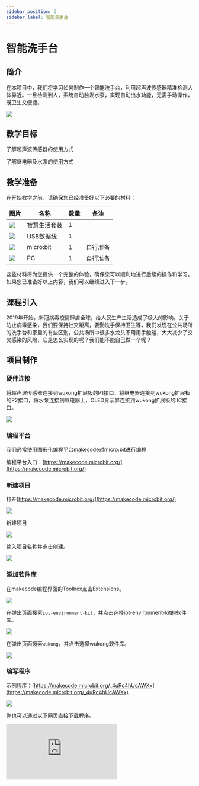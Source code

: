 ```yaml
---
sidebar_position: 3
sidebar_label: 智能洗手台
---
```


# 智能洗手台

## 简介

在本项目中，我们将学习如何制作一个智能洗手台，利用超声波传感器精准检测人体靠近。一旦检测到人，系统自动触发水泵，实现自动出水功能，无需手动操作，既卫生又便捷。

![](https://wiki-media-ef.oss-cn-hongkong.aliyuncs.com/docs/microbit/wisdom-life/microbit-smart-life-kit/images/case-03-01.png)

## 教学目标

了解超声波传感器的使用方式

了解继电器及水泵的使用方式

## 教学准备

在开始教学之前，请确保您已经准备好以下必要的材料：

| **图片** | **名称** | **数量** | **备注** |
| --- | --- | --- | --- |
| ![](https://wiki-media-ef.oss-cn-hongkong.aliyuncs.com/docs/microbit/wisdom-life/microbit-smart-life-kit/images/microbit-smart-life-kit.png) | 智慧生活套装 | 1 |  |
| ![](https://wiki-media-ef.oss-cn-hongkong.aliyuncs.com/docs/microbit/interesting-case/cutebot-fun-football-game-kit/cases-libraries/images/USB-data-cable.png) | USB数据线 | 1 |   |
| ![](https://wiki-media-ef.oss-cn-hongkong.aliyuncs.com/docs/microbit/interesting-case/cutebot-fun-football-game-kit/cases-libraries/images/microbit.png) | micro:bit | 1 | 自行准备 |
| ![](https://wiki-media-ef.oss-cn-hongkong.aliyuncs.com/docs/microbit/interesting-case/cutebot-fun-football-game-kit/cases-libraries/images/pc.png) | PC | 1 | 自行准备 |

这些材料将为您提供一个完整的体验，确保您可以顺利地进行后续的操作和学习。如果您已准备好以上内容，我们可以继续进入下一步。

## 课程引入

2019年开始，新冠病毒疫情肆虐全球，给人民生产生活造成了极大的影响。关于防止病毒感染，我们要保持社交距离，要勤洗手保持卫生等，我们发现在公共场所的洗手台和家里的有些区别，公共场所中很多水龙头不用用手触碰，大大减少了交叉感染的风险，它是怎么实现的呢？我们能不能自己做一个呢？

## 项目制作

### 硬件连接

将超声波传感器连接到wukong扩展板的P1接口，将继电器连接到wukong扩展板的P2接口，将水泵连接到继电器上，OLED显示屏连接到wukong扩展板的IIC接口。

![](https://wiki-media-ef.oss-cn-hongkong.aliyuncs.com/docs/microbit/wisdom-life/microbit-smart-life-kit/images/case-03-02.png)

### 编程平台

我们通常使用[图形化编程平台makecode](https://makecode.microbit.org/)对micro:bit进行编程

编程平台入口：[https://makecode.microbit.org/](https://makecode.microbit.org/)

### 新建项目

打开[https://makecode.microbit.org/](https://makecode.microbit.org/)

![](https://wiki-media-ef.oss-cn-hongkong.aliyuncs.com/docs/microbit/interesting-case/cutebot-fun-football-game-kit/cases-libraries/images/makecode.png)

新建项目

![](https://wiki-media-ef.oss-cn-hongkong.aliyuncs.com/docs/microbit/interesting-case/cutebot-fun-football-game-kit/cases-libraries/images/makecode-new-project-01.png)

输入项目名称并点击创建。

![](https://wiki-media-ef.oss-cn-hongkong.aliyuncs.com/docs/microbit/interesting-case/cutebot-fun-football-game-kit/cases-libraries/images/makecode-new-project-02.png)

### 添加软件库

在makecode编程界面的Toolbox点击Extensions。

![](https://wiki-media-ef.oss-cn-hongkong.aliyuncs.com/docs/microbit/interesting-case/classroom-science-pack/images/classroom-science-pack-add-extensions-02.png)

在弹出页面搜索`iot-environment-kit`，并点击选择iot-environment-kit的软件库。


![](https://wiki-media-ef.oss-cn-hongkong.aliyuncs.com/docs/microbit/interesting-case/classroom-science-pack/images/classroom-science-pack-add-extensions-03.png)

在弹出页面搜索`wukong`，并点击选择wukong软件库。

![](https://wiki-media-ef.oss-cn-hongkong.aliyuncs.com/docs/microbit/interesting-case/classroom-science-pack/images/classroom-science-pack-add-extensions-04.png)


### 编写程序

示例程序：[https://makecode.microbit.org/_4uRc4hUcAWXx](https://makecode.microbit.org/_4uRc4hUcAWXx)

![](https://wiki-media-ef.oss-cn-hongkong.aliyuncs.com/docs/microbit/wisdom-life/microbit-smart-life-kit/images/case-03-03.png)

你也可以通过以下网页直接下载程序。

<div
    style={{
        position: 'relative',
        paddingBottom: '60%',
        overflow: 'hidden',
    }}
>
    <iframe
        src="https://makecode.microbit.org/_4uRc4hUcAWXx"
        frameborder="0"
        sandbox="allow-popups allow-forms allow-scripts allow-same-origin"
        style={{
            position: 'absolute',
            width: '100%',
            height: '100%',
        }}
    />
</div>




### 如何将程序下载到micro:bit？

使用USB线连接PC和micro:bit V2。

![](https://wiki-media-ef.oss-cn-hongkong.aliyuncs.com/docs/microbit/interesting-case/microbit-smart-climate-kit/cases-libraries/images/connect-microbit.gif)

连接成功后，电脑上会识别出一个名为`MICROBIT`的盘符。

![](https://wiki-media-ef.oss-cn-hongkong.aliyuncs.com/docs/microbit/interesting-case/microbit-smart-climate-kit/cases-libraries/images/microbit-drive.png)

点击左下角的![](https://wiki-media-ef.oss-cn-hongkong.aliyuncs.com/docs/microbit/interesting-case/microbit-smart-climate-kit/cases-libraries/images/download-01.png)，选择`Connect Device`。

![](https://wiki-media-ef.oss-cn-hongkong.aliyuncs.com/docs/microbit/interesting-case/microbit-smart-climate-kit/cases-libraries/images/download-02.png)

点击![](https://wiki-media-ef.oss-cn-hongkong.aliyuncs.com/docs/microbit/interesting-case/microbit-smart-climate-kit/cases-libraries/images/download-03.png)。

![](https://wiki-media-ef.oss-cn-hongkong.aliyuncs.com/docs/microbit/interesting-case/microbit-smart-climate-kit/cases-libraries/images/download-04.png)

点击![](https://wiki-media-ef.oss-cn-hongkong.aliyuncs.com/docs/microbit/interesting-case/microbit-smart-climate-kit/cases-libraries/images/download-05.png)。

![](https://wiki-media-ef.oss-cn-hongkong.aliyuncs.com/docs/microbit/interesting-case/microbit-smart-climate-kit/cases-libraries/images/download-06.png)


在弹出窗口选择`BBC micro:bit CMSIS-DAP`，然后选择连接，至此，我们的micro:bit就已经连接成功。

![](https://wiki-media-ef.oss-cn-hongkong.aliyuncs.com/docs/microbit/interesting-case/microbit-smart-climate-kit/cases-libraries/images/download-07.png)

点击下载程序。

![](https://wiki-media-ef.oss-cn-hongkong.aliyuncs.com/docs/microbit/interesting-case/microbit-smart-climate-kit/cases-libraries/images/download-08.png)


### 结果

开机后，OLED显示当前的水位值，并通过舵机的转动角度更加直观的体现当前水位情况。


## 扩展知识

**智能洗手台的应用**

智能洗手台的应用在现代生活中越来越广泛，它们通常集成了多种智能功能，以提高用户体验和卫生标准。以下是智能洗手台的一些主要应用：

1. **公共卫生提升**：智能洗手台可以通过自动感应出水、自动给皂和烘干等功能，减少细菌的传播，提高公共卫生水平。

2. **节水节能**：通过智能控制，智能洗手台能够控制水流和肥皂的用量，从而节约水资源和洗涤剂，实现环保节能。

3. **商业和公共场所**：在商场、机场、学校、医院等公共场所，智能洗手台提供了便利和高效的洗手解决方案，增强了这些场所的服务功能。

4. **家庭使用**：家庭中的智能洗手台可以提供定制化的使用体验，如根据家庭成员的不同身高自动调节高度，或者通过语音控制激活洗手功能。

5. **提高效率**：在餐饮服务业，智能洗手台可以快速提供清洁的洗手环境，帮助工作人员节省时间，提高工作效率。

6. **教育和培养良好习惯**：在学校等教育机构，智能洗手台可以教育孩子们养成良好的洗手习惯，预防疾病。

7. **特殊需求适配**：对于行动不便或有特殊需求的人群，智能洗手台可以通过自动升降等功能，提供更加人性化的服务。

8. **科技感和现代感**：智能洗手台的引入，增强了空间的科技感和现代感，提升了场所的整体形象。

智能洗手台的发展趋势表明，它们将继续集成更多高科技功能，如通过物联网技术进行远程监控和维护，或者结合人工智能提供更加个性化的服务。随着技术的不断进步，智能洗手台将更加普及，成为现代生活中不可或缺的一部分。
